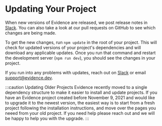 # Updating Your Project

When new versions of Evidence are released, we post release notes in [Slack](/community). You can also take a look at our pull requests on GitHub to see which changes are being made.

To get the new changes, run `npm update` in the root of your project. This will check for updated versions of your project's dependencies and will download any applicable updates. Once you run that command and restart the development server (`npm run dev`), you should see the changes in your project.

If you run into any problems with updates, reach out on [Slack](/community) or email <support@evidence.dev>.

:::caution Updating Older Projects
Evidence recently moved to a single dependency structure to make it easier to install and update projects. If you have an Evidence project created before November 9, 2021 and would like to upgrade it to the newest version, the easiest way is to start from a fresh project following the installation instructions, and move over the pages you neeed from your old project. If you need help please reach out and we will be happy to help you with the upgrade.
:::


